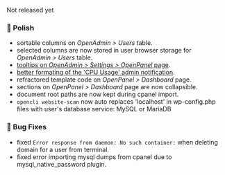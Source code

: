 Not released yet

### 💅 Polish
- sortable columns on *OpenAdmin > Users* table.
- selected columns are now stored in user browser storage for *OpenAdmin > Users* table.
- [tooltips on *OpenAdmin > Settings > OpenPanel* page](https://i.postimg.cc/zX0pQnFK/2025-06-17-12-33.png).
- [better formating of the 'CPU Usage' admin notification](https://i.postimg.cc/T257Nkkb/2025-06-17-13-14.png).
- refractored template code on *OpenPanel > Dashboard* page.
- sections on *OpenPanel > Dashboard* page are now collapsible.
- document root paths are now kept during cpanel import.
- `opencli website-scan` now auto replaces 'localhost' in wp-config.php files with user's database service: MySQL or MariaDB

### 🐛 Bug Fixes
- fixed `Error response from daemon: No such container:` when deleting domain for a user from terminal.
- fixed error importing mysql dumps from cpanel due to mysql_native_password plugin.
